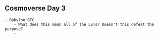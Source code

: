 ## Cosmoverse Day 3
	- Babylon BTC
		- What does this mean all of the LSTs? Doesn't this defeat the purpose?
		-